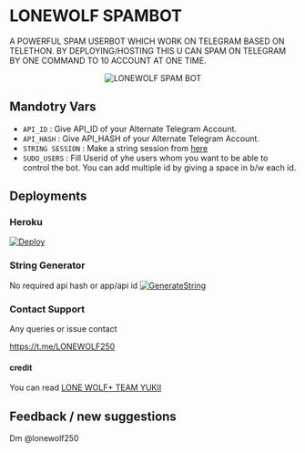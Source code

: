 # LONEWOLF SPAMBOT
A POWERFUL SPAM USERBOT WHICH WORK ON TELEGRAM BASED ON TELETHON. BY DEPLOYING/HOSTING THIS U CAN SPAM ON TELEGRAM BY ONE COMMAND TO 10 ACCOUNT AT ONE TIME.

<p align="center">
  <img src="https://telegra.ph/file/3fc8630353cc96a94407f.jpg" alt="LONEWOLF SPAM BOT">
</p>


## Mandotry Vars 

   - `API_ID` :  Give API_ID of your Alternate Telegram Account.
   - `API_HASH` :  Give API_HASH of your Alternate Telegram Account.
   - `STRING SESSION` :  Make a string session from [here](https://replit.com/@Lone-Wolf250/Lonewolf-spambot#main.py)
   - `SUDO_USERS` :  Fill Userid of yhe users whom you want to be able to control the bot. You can add multiple id by giving a space in b/w each id.


## Deployments

### Heroku

[![Deploy](https://www.herokucdn.com/deploy/button.svg)](https://dashboard.heroku.com/new?button-url=https%3A%2F%2Fgithub.com%2FLone-Wolf250%2FKINGBOT-MIDIFIED&template=https%3A%2F%2Fgithub.com%2FLone-Wolf250%2FKINGBOT-MIDIFIED)

### String Generator
No required api hash or app/api id
[![GenerateString](https://img.shields.io/badge/repl.it-generateString-yellowgreen)](https://replit.com/@Lone-Wolf250/Lonewolf-spambot#main.py)


### Contact Support
Any queries or issue contact 

https://t.me/LONEWOLF250



#### credit
You can read
[LONE WOLF+ TEAM YUKII](https://telegra.ph/CREDITS-09-03-2)

## Feedback / new suggestions


Dm @lonewolf250

